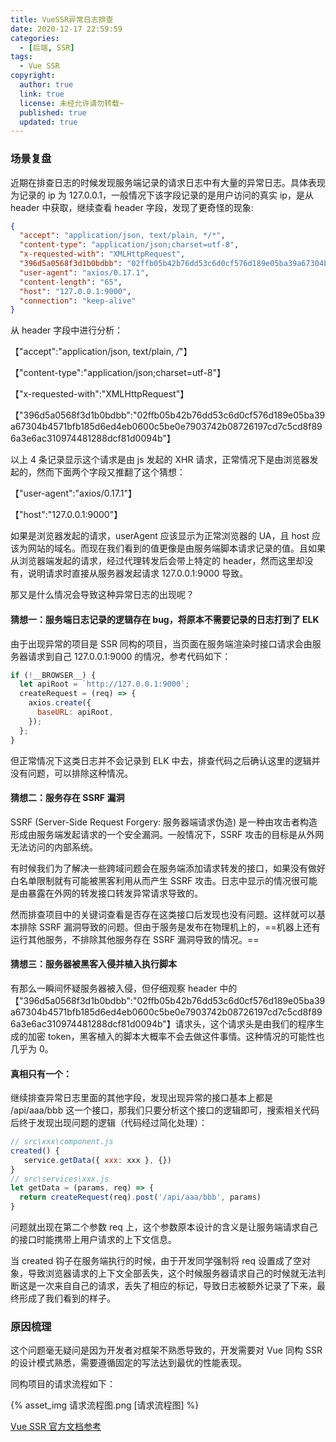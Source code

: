 ```yaml
---
title: VueSSR异常日志排查
date: 2020-12-17 22:59:59
categories:
  - [后端, SSR]
tags:
  - Vue SSR
copyright:
  author: true
  link: true
  license: 未经允许请勿转载~
  published: true
  updated: true
---
```


### 场景复盘

近期在排查日志的时候发现服务端记录的请求日志中有大量的异常日志。具体表现为记录的 ip 为 127.0.0.1，一般情况下该字段记录的是用户访问的真实 ip，是从 header 中获取，继续查看 header 字段，发现了更奇怪的现象:

```json
{
  "accept": "application/json, text/plain, */*",
  "content-type": "application/json;charset=utf-8",
  "x-requested-with": "XMLHttpRequest",
  "396d5a0568f3d1b0bdbb": "02ffb05b42b76dd53c6d0cf576d189e05ba39a67304b4571bfb185d6ed4eb0600c5be0e7903742b08726197cd7c5cd8f896a3e6ac310974481288dcf81d0094b",
  "user-agent": "axios/0.17.1",
  "content-length": "65",
  "host": "127.0.0.1:9000",
  "connection": "keep-alive"
}
```

从 header 字段中进行分析：

【"accept":"application/json, text/plain, _/_"】

【"content-type":"application/json;charset=utf-8"】

【"x-requested-with":"XMLHttpRequest"】

【"396d5a0568f3d1b0bdbb":"02ffb05b42b76dd53c6d0cf576d189e05ba39a67304b4571bfb185d6ed4eb0600c5be0e7903742b08726197cd7c5cd8f896a3e6ac310974481288dcf81d0094b"】

以上 4 条记录显示这个请求是由 js 发起的 XHR 请求，正常情况下是由浏览器发起的，然而下面两个字段又推翻了这个猜想：

【"user-agent":"axios/0.17.1"】

【"host":"127.0.0.1:9000"】

如果是浏览器发起的请求，userAgent 应该显示为正常浏览器的 UA，且 host 应该为网站的域名。而现在我们看到的值更像是由服务端脚本请求记录的值。且如果从浏览器端发起的请求，经过代理转发后会带上特定的 header，然而这里却没有，说明请求时直接从服务器发起请求 127.0.0.1:9000 导致。

那又是什么情况会导致这种异常日志的出现呢？

#### 猜想一：服务端日志记录的逻辑存在 bug，将原本不需要记录的日志打到了 ELK

由于出现异常的项目是 SSR 同构的项目，当页面在服务端渲染时接口请求会由服务器请求到自己 127.0.0.1:9000 的情况，参考代码如下：

```js
if (!__BROWSER__) {
  let apiRoot = `http://127.0.0.1:9000`;
  createRequest = (req) => {
    axios.create({
      baseURL: apiRoot,
    });
  };
}
```

但正常情况下这类日志并不会记录到 ELK 中去，排查代码之后确认这里的逻辑并没有问题，可以排除这种情况。

#### 猜想二：服务存在 SSRF 漏洞

SSRF (Server-Side Request Forgery: 服务器端请求伪造) 是一种由攻击者构造形成由服务端发起请求的一个安全漏洞。一般情况下，SSRF 攻击的目标是从外网无法访问的内部系统。

有时候我们为了解决一些跨域问题会在服务端添加请求转发的接口，如果没有做好白名单限制就有可能被黑客利用从而产生 SSRF 攻击。日志中显示的情况很可能是由暴露在外网的转发接口转发异常请求导致的。

然而排查项目中的关键词查看是否存在这类接口后发现也没有问题。这样就可以基本排除 SSRF 漏洞导致的问题。但由于服务是发布在物理机上的，==机器上还有运行其他服务，不排除其他服务存在 SSRF 漏洞导致的情况。==

#### 猜想三：服务器被黑客入侵并植入执行脚本

有那么一瞬间怀疑服务器被入侵，但仔细观察 header 中的【"396d5a0568f3d1b0bdbb":"02ffb05b42b76dd53c6d0cf576d189e05ba39a67304b4571bfb185d6ed4eb0600c5be0e7903742b08726197cd7c5cd8f896a3e6ac310974481288dcf81d0094b"】请求头，这个请求头是由我们的程序生成的加密 token，黑客植入的脚本大概率不会去做这件事情。这种情况的可能性也几乎为 0。

#### 真相只有一个：

继续排查异常日志里面的其他字段，发现出现异常的接口基本上都是 /api/aaa/bbb 这一个接口，那我们只要分析这个接口的逻辑即可，搜索相关代码后终于发现出现问题的逻辑（代码经过简化处理）：

```js
// src\xxx\component.js
created() {
   service.getData({ xxx: xxx }, {})
}
// src\services\xxx.js
let getData = (params, req) => {
  return createRequest(req).post('/api/aaa/bbb', params)
}
```

问题就出现在第二个参数 req 上，这个参数原本设计的含义是让服务端请求自己的接口时能携带上用户请求的上下文信息。

当 created 钩子在服务端执行的时候，由于开发同学强制将 req 设置成了空对象，导致浏览器请求的上下文全部丢失，这个时候服务器请求自己的时候就无法判断这是一次来自自己的请求，丢失了相应的标记，导致日志被额外记录了下来，最终形成了我们看到的样子。

### 原因梳理

这个问题毫无疑问是因为开发者对框架不熟悉导致的，开发需要对 Vue 同构 SSR 的设计模式熟悉，需要遵循固定的写法达到最优的性能表现。

同构项目的请求流程如下：

{% asset_img 请求流程图.png [请求流程图] %}

[Vue SSR 官方文档参考](https://ssr.vuejs.org/zh/)
